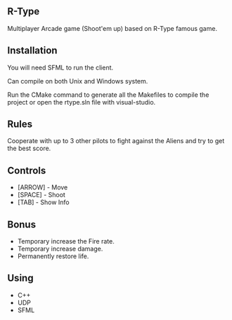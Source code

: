 ## R-Type
Multiplayer Arcade game (Shoot'em up) based on R-Type famous game.

## Installation
You will need SFML to run the client.

Can compile on both Unix and Windows system.

Run the CMake command to generate all the Makefiles to compile the project or open the rtype.sln file with visual-studio.

## Rules
Cooperate with up to 3 other pilots to fight against the Aliens and try to get the best score.

## Controls
- [ARROW]   -     Move
- [SPACE]   -     Shoot
- [TAB]     -     Show Info

## Bonus
- Temporary increase the Fire rate.
- Temporary increase damage.
- Permanently restore life.

## Using
- C++
- UDP
- SFML

